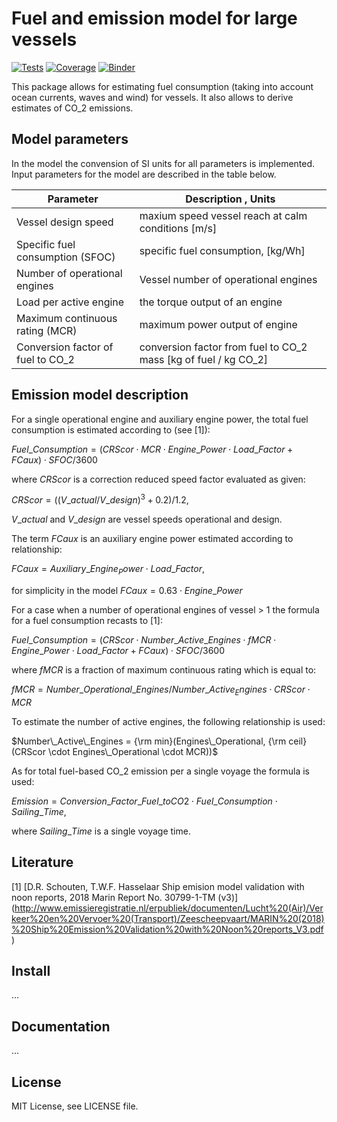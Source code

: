 # Fuel and emission model for large vessels

[![Tests](https://github.com/willirath/rasmus_fuel/workflows/test/badge.svg)](https://github.com/willirath/rasmus_fuel/actions?query=workflow%3Atest)
[![Coverage](https://codecov.io/gh/willirath/rasmus_fuel/branch/master/graphs/badge.svg?branch=master)](https://codecov.io/github/willirath/rasmus_fuel?branch=master)
[![Binder](https://mybinder.org/badge_logo.svg)](https://mybinder.org/v2/gh/willirath/rasmus_fuel/master?filepath=doc%2Fexamples) 

This package allows for estimating fuel consumption (taking into account ocean currents, waves and wind) for vessels.
It also allows to derive estimates of CO_2 emissions.

## Model parameters

In the model the convension of SI units for all parameters is implemented. Input parameters for the model are described in the table below. 

| Parameter | Description , Units | 
| --- | --- |
| Vessel design speed | maxium speed vessel reach at calm conditions [m/s] |
| Specific fuel consumption (SFOC)| specific fuel consumption, [kg/Wh]  |
| Number of operational engines | Vessel number of operational engines |
| Load per active engine | the torque output of an engine |
| Maximum continuous rating (MCR)| maximum power output of engine|
| Conversion factor of fuel to CO_2 | conversion factor from fuel to CO_2 mass [kg of fuel / kg CO_2]| 

## Emission model description

For a single operational engine and auxiliary engine power, the total fuel consumption is estimated according to (see [1]):

$Fuel\_Consumption = (CRScor \cdot MCR \cdot Engine\_Power \cdot Load\_Factor + FCaux) \cdot SFOC / 3600$     

where $CRScor$ is a correction reduced speed factor evaluated as given:

$CRScor = ((V\_{actual}/V\_{design}) ^ 3 + 0.2) / 1.2,$

$V\_{actual}$ and $V\_{design}$ are vessel speeds operational and design. 

The term $FCaux$ is an auxiliary engine power estimated according to relationship:

$FCaux = Auxiliary\_Engine_Power \cdot Load\_Factor$,

for simplicity in the model $FCaux = 0.63 \cdot Engine\_Power$

For a case when a number of operational engines of vessel > 1 the formula for a fuel consumption recasts to [1]:

$Fuel\_Consumption = (CRScor \cdot Number\_Active\_Engines \cdot fMCR \cdot Engine\_Power \cdot Load\_Factor + FCaux) \cdot SFOC / 3600$ 

where $fMCR$ is a fraction of maximum continuous rating which is equal to:

$fMCR = Number\_Operational\_Engines / Number\_Active_Engines \cdot CRScor \cdot MCR$

To estimate the number of active engines, the following relationship is used:

$Number\_Active\_Engines = {\rm min}(Engines\_Operational, {\rm ceil}(CRScor \cdot Engines\_Operational \cdot MCR))$

As for total fuel-based CO_2 emission per a single voyage the formula is used: 

$Emission = Conversion\_Factor\_Fuel\_toCO2 \cdot Fuel\_Consumption \cdot Sailing\_Time,$   

where $Sailing\_Time$ is a single voyage time.

## Literature

[1] [D.R. Schouten, T.W.F. Hasselaar Ship emision model validation with noon reports, 2018 Marin Report No. 30799-1-TM (v3)] (http://www.emissieregistratie.nl/erpubliek/documenten/Lucht%20(Air)/Verkeer%20en%20Vervoer%20(Transport)/Zeescheepvaart/MARIN%20(2018)%20Ship%20Emission%20Validation%20with%20Noon%20reports_V3.pdf)

## Install

...

## Documentation

...

## License

MIT License, see LICENSE file.

